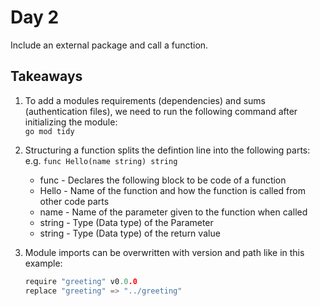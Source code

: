 # Day 2

Include an external package and call a function.

## Takeaways

1. To add a modules requirements (dependencies) and sums (authentication files), we need to run the following command after initializing the module:  
   `go mod tidy`

2. Structuring a function splits the defintion line into the following parts:  
   e.g. `func Hello(name string) string`

   - func - Declares the following block to be code of a function
   - Hello - Name of the function and how the function is called from other code parts
   - name - Name of the parameter given to the function when called
   - string - Type (Data type) of the Parameter
   - string - Type (Data type) of the return value

3. Module imports can be overwritten with version and path like in this example:

   ```Go
   require "greeting" v0.0.0
   replace "greeting" => "../greeting"
   ```
